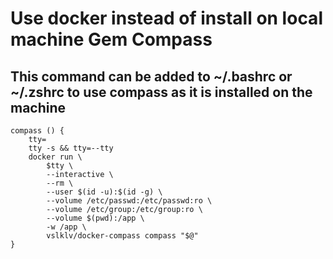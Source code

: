 # Use docker instead of install on local machine Gem Compass

## This command can be added to ~/.bashrc or ~/.zshrc to use compass as it is installed on the machine

```
compass () {
    tty=
    tty -s && tty=--tty
    docker run \
        $tty \
        --interactive \
        --rm \
        --user $(id -u):$(id -g) \
        --volume /etc/passwd:/etc/passwd:ro \
        --volume /etc/group:/etc/group:ro \
        --volume $(pwd):/app \
        -w /app \
        vslklv/docker-compass compass "$@"
}
```
